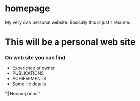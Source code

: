 # homepage
My very own personal website. Basically this is just a résumé.

# This will be a personal web site

### On web site you can find

* Experience of owner
* PUBLICATIONS
* ACHIEVEMENTS
* Some life details

"🧙Hocus-pocus!"